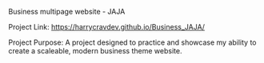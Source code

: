 Business multipage website - JAJA

Project Link: https://harrycravdev.github.io/Business_JAJA/

Project Purpose: A project designed to practice and showcase my ability to create a scaleable, modern business theme website.
